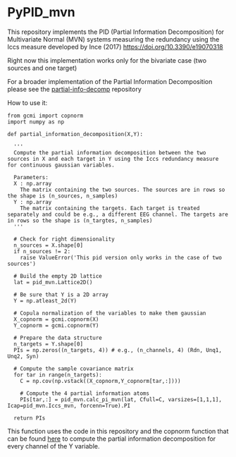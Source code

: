 # PyPID_mvn
This repository implements the PID (Partial Information Decomposition) for Multivariate Normal (MVN) systems measuring the redundancy using the Iccs measure developed by Ince (2017)  https://doi.org/10.3390/e19070318

Right now this implementation works only for the bivariate case (two sources and one target)

For a broader implementation of the Partial Information Decomposition please see the [partial-info-decomp](https://github.com/robince/partial-info-decomp) repository

How to use it:

    from gcmi import copnorm
    import numpy as np
    
    def partial_information_decomposition(X,Y):
      
      '''
      Compute the partial information decomposition between the two sources in X and each target in Y using the Iccs redundancy measure for continuous gaussian variables.

      Parameters:
      X : np.array
        The matrix containing the two sources. The sources are in rows so the shape is (n_sources, n_samples)
      Y : np.array
        The matrix containing the targets. Each target is treated separately and could be e.g., a different EEG channel. The targets are in rows so the shape is (n_targtes, n_samples)
      '''

      # Check for right dimensionality
      n_sources = X.shape[0]
      if n_sources != 2:
        raise ValueError('This pid version only works in the case of two sources')
      
      # Build the empty 2D lattice
      lat = pid_mvn.Lattice2D()

      # Be sure that Y is a 2D array
      Y = np.atleast_2d(Y)

      # Copula normalization of the variables to make them gaussian
      X_copnorm = gcmi.copnorm(X)
      Y_copnorm = gcmi.copnorm(Y)

      # Prepare the data structure
      n_targets = Y.shape[0]
      PIs = np.zeros((n_targets, 4)) # e.g., (n_channels, 4) (Rdn, Unq1, Unq2, Syn)

      # Compute the sample covariance matrix
      for tar in range(n_targets):
        C = np.cov(np.vstack((X_copnorm,Y_copnorm[tar,:])))

        # Compute the 4 partial information atoms
        PIs[tar,:] = pid_mvn.calc_pi_mvn(lat, Cfull=C, varsizes=[1,1,1], Icap=pid_mvn.Iccs_mvn, forcenn=True).PI

      return PIs


This function uses the code in this repository and the copnorm function that can be found [here](https://github.com/robince/gcmi/tree/master/python) to compute the partial information decomposition for every channel of the Y variable.
